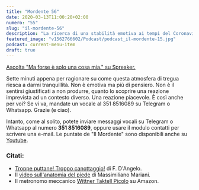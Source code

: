 ```yaml
---
title: "Mordente 56"
date: 2020-03-13T11:00:20+02:00
numero: "55"
slug: "il-mordente-56"
description: "La ricerca di una stabilità emotiva ai tempi del Coronavirus. Puntata 55 del podcast Il Mordente, registrato da Riccardo Palombo."
featured_image: "v1562766602/Podcast/podcast_il-mordente-15.jpg"
podcast: current-menu-item
draft: true
---
```


<a class="spreaker-player" rel="nofollow noopener" href="https://www.spreaker.com/episode/23784807" data-resource="episode_id=23784807" data-width="100%" data-height="200px" data-theme="light" data-playlist="false" data-playlist-continuous="false" data-autoplay="false" data-live-autoplay="false" data-chapters-image="true" data-episode-image-position="right" data-hide-logo="false" data-hide-likes="false" data-hide-comments="false" data-hide-sharing="false" data-hide-download="true">Ascolta "Ma forse è solo una cosa mia." su Spreaker.</a>

Sette minuti appena per ragionare su come questa atmosfera di tregua riesca a darmi tranquillità. Non è emotiva ma più di pensiero. Non è il sentirsi giustificati a non produrre, quanto lo scoprire una reazione imprevista ad un contesto diverso. Una reazione piacevole. È così anche per voi? Se vi va, mandate un vocale al 351 8516089 su Telegram o Whatsapp. Grazie (e ciao).

Intanto, come al solito, potete inviare messaggi vocali su Telegram o Whatsapp al numero **351 8516089**, oppure usare il modulo contatti per scrivere una e-mail. Le puntate de "Il Mordente" sono disponibili anche su <a target="_blank" rel="nofollow noopener" title="Canale Youtube Riccardo Palombo" href="https://www.youtube.com/riccardopalombo">Youtube</a>.

### Citati:
<ul>
<li><a href="https://amzn.to/31iTk5q" target="_blank" rel="nofollow noopener" title="Vedi il libro Troppe puttane! Troppo canottaggio! Da Balzac a Proust, consigli ai giovani scrittori dai maestri della letteratura francese.">Troppe puttane! Troppo canottaggio!</a> di F. D'Angelo.</li>
<li>Il <a href="https://www.facebook.com/1416032665295819/posts/2618933938339013/" target="_blank" rel="nofollow noopener" title="Vedi il video di Massimiliano Mariani.">video sull'anatomia del piede</a> di Massimiliano Mariani.</li>
<li>Il metronomo meccanico <a href="https://amzn.to/2UZMyjF" target="_blank" rel="nofollow noopener" title="Vedi il metronomo Wittner TakTell Piccolo.">Wittner Taktell Picolo</a> su Amazon.</li>
</ul>
